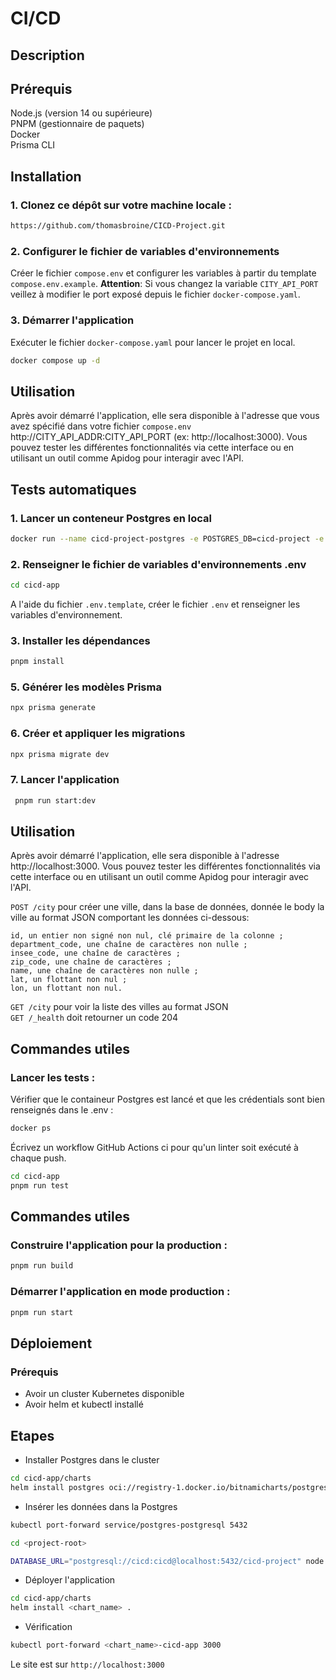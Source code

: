 # CI/CD

## Description

## Prérequis

Node.js (version 14 ou supérieure)  
PNPM (gestionnaire de paquets)  
Docker  
Prisma CLI

## Installation

### 1. Clonez ce dépôt sur votre machine locale :

```bash
https://github.com/thomasbroine/CICD-Project.git
```

### 2. Configurer le fichier de variables d'environnements

Créer le fichier `compose.env` et configurer les variables à partir du template `compose.env.example`.
**Attention**: Si vous changez la variable `CITY_API_PORT` veillez à modifier le port exposé depuis le fichier `docker-compose.yaml`.

### 3. Démarrer l'application

Exécuter le fichier `docker-compose.yaml` pour lancer le projet en local.
```bash
docker compose up -d
```

## Utilisation

Après avoir démarré l'application, elle sera disponible à l'adresse que vous avez spécifié dans votre fichier `compose.env` http://CITY_API_ADDR:CITY_API_PORT (ex: http://localhost:3000).
Vous pouvez tester les différentes fonctionnalités via cette interface ou en utilisant un outil comme Apidog pour interagir avec l'API.

## Tests automatiques

### 1. Lancer un conteneur Postgres en local

```bash
docker run --name cicd-project-postgres -e POSTGRES_DB=cicd-project -e POSTGRES_USER=cicd -e POSTGRES_PASSWORD=cicd -p 5432:5432 -d postgres
```

### 2. Renseigner le fichier de variables d'environnements .env

```bash
cd cicd-app
```

A l'aide du fichier `.env.template`, créer le fichier `.env` et renseigner les variables d'environnement.

### 3. Installer les dépendances

```bash
pnpm install
```

### 5. Générer les modèles Prisma

```bash
npx prisma generate
```

### 6. Créer et appliquer les migrations

```bash
npx prisma migrate dev
```

### 7. Lancer l'application

```bash
 pnpm run start:dev
```

## Utilisation

Après avoir démarré l'application, elle sera disponible à l'adresse http://localhost:3000.
Vous pouvez tester les différentes fonctionnalités via cette interface ou en utilisant un outil comme Apidog pour interagir avec l'API.

`POST /city` pour créer une ville, dans la base de données, donnée le body la ville au format JSON comportant les données ci-dessous: 
```
id, un entier non signé non nul, clé primaire de la colonne ;
department_code, une chaîne de caractères non nulle ;
insee_code, une chaîne de caractères ;  
zip_code, une chaîne de caractères ;  
name, une chaîne de caractères non nulle ;  
lat, un flottant non nul ;  
lon, un flottant non nul.  
```
`GET /city` pour voir la liste des villes au format JSON  
`GET /_health` doit retourner un code 204


## Commandes utiles

### Lancer les tests :

Vérifier que le containeur Postgres est lancé et que les crédentials sont bien renseignés dans le .env :

```bash
docker ps
```

Écrivez un workflow GitHub Actions ci pour qu'un linter soit exécuté à chaque push.

```bash
cd cicd-app
pnpm run test
```

## Commandes utiles

### Construire l'application pour la production :

```bash
pnpm run build
```

### Démarrer l'application en mode production :

```bash
pnpm run start
```
## Déploiement 

### Prérequis
- Avoir un cluster Kubernetes disponible 
- Avoir helm et kubectl installé

## Etapes

- Installer Postgres dans le cluster

```bash
cd cicd-app/charts
helm install postgres oci://registry-1.docker.io/bitnamicharts/postgresql -f values.postgres.yaml
 ```
- Insérer les données dans la Postgres

```bash
kubectl port-forward service/postgres-postgresql 5432

cd <project-root>

DATABASE_URL="postgresql://cicd:cicd@localhost:5432/cicd-project" node ./script.js

```

- Déployer l'application
```bash
cd cicd-app/charts
helm install <chart_name> .
```

- Vérification
```bash
kubectl port-forward <chart_name>-cicd-app 3000
```
Le site est sur `http://localhost:3000`

